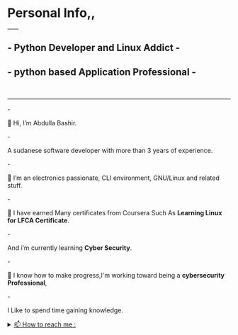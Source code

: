 <h1> Personal Info,,</h1>
<hr width="25">
<h2>- Python Developer and Linux Addict -</h2>
<h2>- python based Application Professional -</h2><br>
<hr>
- <p>👋 Hi, I’m Abdulla Bashir.</p>
- <p>A sudanese software developer with more than 3 years of experience.</p>
- <p>👀 I’m an electronics passionate, CLI environment, GNU/Linux and related stuff.</p>
- <p>🌱 I have earned Many certificates from Coursera Such As <strong>Learning Linux for LFCA Certificate</strong>.
</p>
- <p>And i’m currently learning <strong>Cyber Security</strong>.</p>
- <p>💞️ I know how to make progress,I'm working toward being a <strong>cybersecurity Professional</strong>,
</p>
- <p>I Like to spend time gaining knowledge.</p>

<details id="contact">
  <summary>
    <a href="#contact"> 📫 How to reach me :</a>
  </summary>
  Gmail     : 3bdalla995@gmail.com <br>
  Whatsapp  : +974 71203694 <br>
  Mobile    : +974 71203694 <br>
  Telegram  : @abdalloz <br>
  Twitter   : @3bdalloz <br>

</details>
